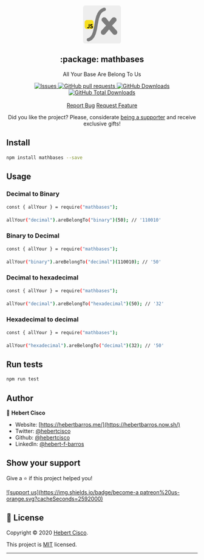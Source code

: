 <p align="center">
 <img width="100px" src="https://raw.githubusercontent.com/hebertcisco/mathbases/master/.github/images/favicon512x512-mathbases.png" align="center" alt=":package: mathbases" />
 <h2 align="center">:package: mathbases</h2>
 <p align="center">All Your Base Are Belong To Us
</p>
</p>

  <p align="center">
    <a href="https://github.com/hebertcisco/mathbases/issues">
      <img alt="Issues" src="https://img.shields.io/github/issues/hebertcisco/mathbases?style=flat&color=336791" />
    </a>
    <a href="https://github.com/hebertcisco/mathbases/pulls">
      <img alt="GitHub pull requests" src="https://img.shields.io/github/issues-pr/hebertcisco/mathbases?style=flat&color=336791" />
    </a>
     <a href="https://github.com/hebertcisco/mathbases">
      <img alt="GitHub Downloads" src="https://img.shields.io/npm/dw/mathbases?style=flat&color=336791" />
    </a>
    <a href="https://github.com/hebertcisco/mathbases">
      <img alt="GitHub Total Downloads" src="https://img.shields.io/npm/dt/mathbases?color=336791&label=Total%20downloads" />
    </a>
    <br />
    <br />
  <a href="https://github.com/hebertcisco/musiko-app/issues/new/choose">Report Bug</a>
  <a href="https://github.com/hebertcisco/musiko-app/issues/new/choose">Request Feature</a>
  </p>

<p align="center">Did you like the project? Please, considerate <a href="https://github.com/hebertcisco/hebertcisco/blob/main/.github/patreon.md">being a supporter</a> and receive exclusive gifts!
 </p>


## Install

```sh
npm install mathbases --save
```

## Usage

### Decimal to Binary

```sh
const { allYour } = require("mathbases");

allYour("decimal").areBelongTo("binary")(50); // '110010'
```

### Binary to Decimal

```sh
const { allYour } = require("mathbases");

allYour("binary").areBelongTo("decimal")(110010); // '50'
```

### Decimal to hexadecimal

```sh
const { allYour } = require("mathbases");

allYour("decimal").areBelongTo("hexadecimal")(50); // '32'
```

### Hexadecimal to decimal

```sh
const { allYour } = require("mathbases");

allYour("hexadecimal").areBelongTo("decimal")(32); // '50'
```

## Run tests

```sh
npm run test
```

## Author

👤 **Hebert Cisco**

- Website: [https://hebertbarros.me/](https://hebertbarros.now.sh/)
- Twitter: [@hebertcisco](https://twitter.com/hebertcisco)
- Github: [@hebertcisco](https://github.com/hebertcisco)
- LinkedIn: [@hebert-f-barros](https://linkedin.com/in/hebert-f-barros)

## Show your support

Give a ⭐️ if this project helped you!

[![support us](https://img.shields.io/badge/become-a patreon%20us-orange.svg?cacheSeconds=2592000)](https://www.patreon.com/hebertfbarros)

## 📝 License

Copyright © 2020 [Hebert Cisco](https://github.com/hebertcisco).

This project is [MIT](https://github.com/hebertcisco/mathbases/blob/master/LICENSE) licensed.

---
